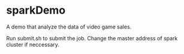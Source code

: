 # sparkDemo
A demo that analyze the data of video game sales.

Run submit.sh to submit the job.
Change the master address of spark cluster if neccessary.
